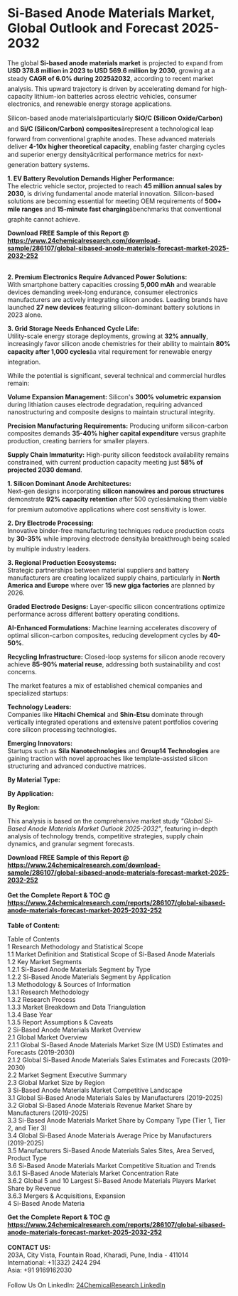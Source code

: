 <h1>Si-Based Anode Materials Market, Global Outlook and Forecast 2025-2032</h1><p>The global <strong>Si-based anode materials market</strong> is projected to expand from <strong>USD 378.8 million in 2023 to USD 569.6 million by 2030</strong>, growing at a steady <strong>CAGR of 6.0% during 2025â2032</strong>, according to recent market analysis. This upward trajectory is driven by accelerating demand for high-capacity lithium-ion batteries across electric vehicles, consumer electronics, and renewable energy storage applications.</p><p>Silicon-based anode materialsâparticularly <strong>SiO/C (Silicon Oxide/Carbon)</strong> and <strong>Si/C (Silicon/Carbon) composites</strong>ârepresent a technological leap forward from conventional graphite anodes. These advanced materials deliver <strong>4-10x higher theoretical capacity</strong>, enabling faster charging cycles and superior energy densityâcritical performance metrics for next-generation battery systems.</p><p><strong>1. EV Battery Revolution Demands Higher Performance:</strong><br>
The electric vehicle sector, projected to reach <strong>45 million annual sales by 2030</strong>, is driving fundamental anode material innovation. Silicon-based solutions are becoming essential for meeting OEM requirements of <strong>500+ mile ranges</strong> and <strong>15-minute fast charging</strong>âbenchmarks that conventional graphite cannot achieve.</p><div><b>Download FREE Sample of this Report @ 
            <a href="https://www.24chemicalresearch.com/download-sample/286107/global-sibased-anode-materials-forecast-market-2025-2032-252">
            https://www.24chemicalresearch.com/download-sample/286107/global-sibased-anode-materials-forecast-market-2025-2032-252</a></b></div><br><p><strong>2. Premium Electronics Require Advanced Power Solutions:</strong><br>
With smartphone battery capacities crossing <strong>5,000 mAh</strong> and wearable devices demanding week-long endurance, consumer electronics manufacturers are actively integrating silicon anodes. Leading brands have launched <strong>27 new devices</strong> featuring silicon-dominant battery solutions in 2023 alone.</p><p><strong>3. Grid Storage Needs Enhanced Cycle Life:</strong><br>
Utility-scale energy storage deployments, growing at <strong>32% annually</strong>, increasingly favor silicon anode chemistries for their ability to maintain <strong>80% capacity after 1,000 cycles</strong>âa vital requirement for renewable energy integration.</p><p>While the potential is significant, several technical and commercial hurdles remain:</p><p><strong>Volume Expansion Management:</strong> Silicon's <strong>300% volumetric expansion</strong> during lithiation causes electrode degradation, requiring advanced nanostructuring and composite designs to maintain structural integrity.</p><p><strong>Precision Manufacturing Requirements:</strong> Producing uniform silicon-carbon composites demands <strong>35-40% higher capital expenditure</strong> versus graphite production, creating barriers for smaller players.</p><p><strong>Supply Chain Immaturity:</strong> High-purity silicon feedstock availability remains constrained, with current production capacity meeting just <strong>58% of projected 2030 demand</strong>.</p><p><strong>1. Silicon Dominant Anode Architectures:</strong><br>
Next-gen designs incorporating <strong>silicon nanowires and porous structures</strong> demonstrate <strong>92% capacity retention</strong> after 500 cyclesâmaking them viable for premium automotive applications where cost sensitivity is lower.</p><p><strong>2. Dry Electrode Processing:</strong><br>
Innovative binder-free manufacturing techniques reduce production costs by <strong>30-35%</strong> while improving electrode densityâa breakthrough being scaled by multiple industry leaders.</p><p><strong>3. Regional Production Ecosystems:</strong><br>
Strategic partnerships between material suppliers and battery manufacturers are creating localized supply chains, particularly in <strong>North America and Europe</strong> where over <strong>15 new giga factories</strong> are planned by 2026.</p><p><strong>Graded Electrode Designs:</strong> Layer-specific silicon concentrations optimize performance across different battery operating conditions.</p><p><strong>AI-Enhanced Formulations:</strong> Machine learning accelerates discovery of optimal silicon-carbon composites, reducing development cycles by <strong>40-50%</strong>.</p><p><strong>Recycling Infrastructure:</strong> Closed-loop systems for silicon anode recovery achieve <strong>85-90% material reuse</strong>, addressing both sustainability and cost concerns.</p><p>The market features a mix of established chemical companies and specialized startups:</p><p><strong>Technology Leaders:</strong><br>
Companies like <strong>Hitachi Chemical</strong> and <strong>Shin-Etsu</strong> dominate through vertically integrated operations and extensive patent portfolios covering core silicon processing technologies.</p><p><strong>Emerging Innovators:</strong><br>
Startups such as <strong>Sila Nanotechnologies</strong> and <strong>Group14 Technologies</strong> are gaining traction with novel approaches like template-assisted silicon structuring and advanced conductive matrices.</p><p><strong>By Material Type:</strong></p><p><strong>By Application:</strong></p><p><strong>By Region:</strong></p><p>This analysis is based on the comprehensive market study <em>"Global Si-Based Anode Materials Market Outlook 2025-2032"</em>, featuring in-depth analysis of technology trends, competitive strategies, supply chain dynamics, and granular segment forecasts.</p><div><b>Download FREE Sample of this Report @ 
            <a href="https://www.24chemicalresearch.com/download-sample/286107/global-sibased-anode-materials-forecast-market-2025-2032-252">
            https://www.24chemicalresearch.com/download-sample/286107/global-sibased-anode-materials-forecast-market-2025-2032-252</a></b></div><br><div><b>Get the Complete Report & TOC @ 
            <a href="https://www.24chemicalresearch.com/reports/286107/global-sibased-anode-materials-forecast-market-2025-2032-252">
            https://www.24chemicalresearch.com/reports/286107/global-sibased-anode-materials-forecast-market-2025-2032-252</a></b></div><br>
            <b>Table of Content:</b><p>Table of Contents<br />
1 Research Methodology and Statistical Scope<br />
1.1 Market Definition and Statistical Scope of Si-Based Anode Materials<br />
1.2 Key Market Segments<br />
1.2.1 Si-Based Anode Materials Segment by Type<br />
1.2.2 Si-Based Anode Materials Segment by Application<br />
1.3 Methodology & Sources of Information<br />
1.3.1 Research Methodology<br />
1.3.2 Research Process<br />
1.3.3 Market Breakdown and Data Triangulation<br />
1.3.4 Base Year<br />
1.3.5 Report Assumptions & Caveats<br />
2 Si-Based Anode Materials Market Overview<br />
2.1 Global Market Overview<br />
2.1.1 Global Si-Based Anode Materials Market Size (M USD) Estimates and Forecasts (2019-2030)<br />
2.1.2 Global Si-Based Anode Materials Sales Estimates and Forecasts (2019-2030)<br />
2.2 Market Segment Executive Summary<br />
2.3 Global Market Size by Region<br />
3 Si-Based Anode Materials Market Competitive Landscape<br />
3.1 Global Si-Based Anode Materials Sales by Manufacturers (2019-2025)<br />
3.2 Global Si-Based Anode Materials Revenue Market Share by Manufacturers (2019-2025)<br />
3.3 Si-Based Anode Materials Market Share by Company Type (Tier 1, Tier 2, and Tier 3)<br />
3.4 Global Si-Based Anode Materials Average Price by Manufacturers (2019-2025)<br />
3.5 Manufacturers Si-Based Anode Materials Sales Sites, Area Served, Product Type<br />
3.6 Si-Based Anode Materials Market Competitive Situation and Trends<br />
3.6.1 Si-Based Anode Materials Market Concentration Rate<br />
3.6.2 Global 5 and 10 Largest Si-Based Anode Materials Players Market Share by Revenue<br />
3.6.3 Mergers & Acquisitions, Expansion<br />
4 Si-Based Anode Materia</p><div><b>Get the Complete Report & TOC @ 
            <a href="https://www.24chemicalresearch.com/reports/286107/global-sibased-anode-materials-forecast-market-2025-2032-252">
            https://www.24chemicalresearch.com/reports/286107/global-sibased-anode-materials-forecast-market-2025-2032-252</a></b></div><br><b>CONTACT US:</b><br>
            203A, City Vista, Fountain Road, Kharadi, Pune, India - 411014<br>
            International: +1(332) 2424 294<br>
            Asia: +91 9169162030 <br><br>
            Follow Us On LinkedIn: <a href="https://www.linkedin.com/company/24chemicalresearch/">24ChemicalResearch LinkedIn</a>